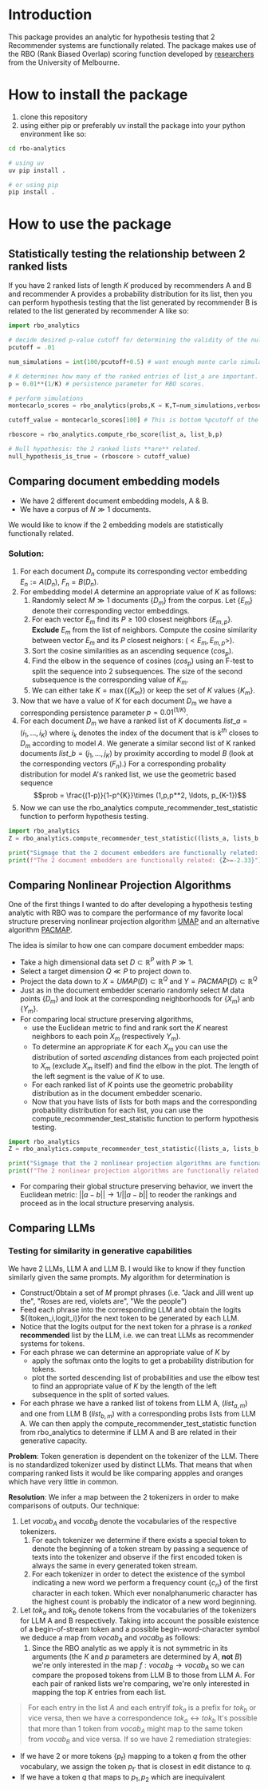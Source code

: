 # Introduction
This package provides an analytic for hypothesis testing that 2 Recommender systems are functionally related. The package makes use of the RBO (Rank Biased Overlap) scoring function developed by [researchers](https://dl.acm.org/doi/10.1145/1852102.1852106) from the University of Melbourne.

# How to install the package
1. clone this repository
2. using either pip or preferably uv install the package into your python environment like so:
```bash
cd rbo-analytics

# using uv
uv pip install .

# or using pip
pip install .
```

# How to use the package

## Statistically testing the relationship between 2 ranked lists
If you have 2 ranked lists of length $K$ produced by recommenders A and B and recommender A  provides a probability distribution for its list, then you can perform hypothesis testing that the list generated by recommender B is related to the list generated by recommender A like so:

```python
import rbo_analytics

# decide desired p-value cutoff for determining the validity of the null hypothesis/alternative hypothesis
pcutoff = .01

num_simulations = int(100/pcutoff+0.5) # want enough monte carlo simulations for accuracy.

# K determines how many of the ranked entries of list_a are important. If all matter, then K = len(list_a)
p = 0.01**(1/K) # persistence parameter for RBO scores.

# perform simulations
montecarlo_scores = rbo_analytics(probs,K = K,T=num_simulations,verbose=True)

cutoff_value = montecarlo_scores[100] # This is bottom %pcutoff of the generated scores.

rboscore = rbo_analytics.compute_rbo_score(list_a, list_b,p)

# Null hypothesis: the 2 ranked lists **are** related.
null_hypothesis_is_true = (rboscore > cutoff_value)
```
## Comparing document embedding models

* We have 2 different document embedding models, A & B. 
* We have a corpus of $N \gg 1$ documents. 

We would like to know if the 2 embedding models are statistically functionally related.

### Solution: 

1. For each document $D_n$ compute its corresponding vector embedding $E_n := A(D_n)$, $F_n = B(D_n)$.
2. For embedding model $A$ determine an appropriate value of $K$ as follows:
   1. Randomly select  $M \gg 1$ documents $\{D_m\}$ from the corpus. Let $\{E_m\}$ denote their corresponding vector embeddings.
   2. For each vector $E_m$ find its $P \ge 100$ closest neighbors $\{E_{m,p}\}$. **Exclude** $E_m$ from the list of neighbors. Compute the cosine similarity between vector $E_m$ and its $P$ closest neighors: $(<E_m,E_{m,p}>)$.
   3. Sort the cosine similarities as an ascending sequence $(cos_p)$.
   4. Find the elbow in the sequence of cosines $(cos_p)$ using an F-test to split the sequence into 2 subsequences. The size of the second subsequence is the corresponding value of $K_m$.
   5. We can either take $K= \max(\{K_m\})$ or keep the set of $K$ values $\{K_m\}$.
3. Now that we have a value of $K$ for each document $D_m$ we have a corresponding persistence parameter $p=0.01^{(1/K)}$.
4. For each document $D_m$ we have a ranked list of $K$ documents $list\_a = (i_1,\ldots,i_K)$ where $i_k$ denotes the index of the document that is $k^{th}$ closes to $D_m$   according to model $A$. We generate a similar second list of K ranked documents $list\_b = (j_1,\ldots, j_K)$ by proximity according to model $B$ (look at the corresponding vectors $(F_n)$.) For a corresponding probality distribution for model A's ranked list, we use the geometric based sequence 
$$prob = \frac{(1-p)}{1-p^{K}}\times (1,p,p**2, \ldots, p_{K-1})$$
5. Now we can use the rbo_analytics compute_recommender_test_statistic function to perform hypothesis testing.
```python
import rbo_analytics
Z = rbo_analytics.compute_recommender_test_statistic((lists_a, lists_b,probs,verbose=True)

print("Sigmage that the 2 document embedders are functionally related: {Z}")
print(f"The 2 document embedders are functionally related: {Z>=-2.33}")
```

## Comparing Nonlinear Projection Algorithms
One of the first things I wanted to do after developing a hypothesis testing analytic with RBO was to
compare the performance of my favorite local structure preserving nonlinear projection algorithm [UMAP](https://en.wikipedia.org/wiki/Nonlinear_dimensionality_reduction#Uniform_manifold_approximation_and_projection) and an
alternative algorithm [PACMAP](https://github.com/YingfanWang/PaCMAP).

The idea is similar to how one can compare document embedder maps:

* Take a high dimensional data set $D\subset \mathbb{R}^P$ with $P \gg 1$.
* Select a target dimension $Q \ll P$ to project down to.
* Project the data down to $X = UMAP(D) \subset \mathbb{R}^Q$ and $Y = PACMAP(D) \subset \mathbb{R}^Q$
* Just as in the document embedder scenario randomly select $M$ data points $\{D_m\}$ and look at the corresponding neighborhoods for $\{X_m\}$ anb $\{Y_m\}$.
* For comparing local structure preserving algorithms,
  * use the Euclidean metric to find and rank sort the $K$ nearest neighbors to each poin $X_m$ (respectively $Y_m$).
  * To determine an appropriate $K$ for each $X_m$ you can use the distribution of sorted *ascending* distances from each projected point to $X_m$ (exclude $X_m$ itself) and find the elbow in the plot. The length of the left segment is the value of $K$ to use. 
  * For each ranked list of $K$ points use the geometric probability distribution as in the document embedder scenario.
  * Now that you have lists of lists for both maps and the corresponding probability distribution for each list, you can use the compute_recommender_test_statistic function to perform hypothesis testing.
```python
import rbo_analytics
Z = rbo_analytics.compute_recommender_test_statistic((lists_a, lists_b,probs,verbose=True)

print("Sigmage that the 2 nonlinear projection algorithms are functionally related when it comes to preserving local structure: {Z}")
print(f"The 2 nonlinear projection algorithms are functionally related when it comes to preserving local structure: {Z>=-2.33}")
```

* For comparing their global structure preserving behavior, we invert the Euclidean metric: $||a - b|| \rightarrow 1/||a-b||$ to reoder the rankings and proceed as in the local structure preserving analysis.

## Comparing LLMs

### Testing for similarity in generative capabilities
We have 2 LLMs, LLM A and LLM B. I would like to know if they function similarly given the same prompts. My algorithm for determination is

* Construct/Obtain a set of $M$ prompt phrases (i.e. "Jack and Jill went up the", "Roses are red, violets are", "We the people")
* Feed each phrase into the corresponding LLM and obtain the logits $\{(token_i,logit_i)\}for the next token to be generated by each LLM.
* Notice that the logits output for the next token for a phrase is a *ranked* **recommended** list by the LLM, i.e. we can treat LLMs as recommender systems for tokens.
* For each phrase we can determine an appropriate value of $K$ by
   * apply the softmax onto the logits to get a probability distribution for tokens.
   * plot the sorted descending list of probabilities and use the elbow test to find an appropriate value of $K$ by the length of the left subsequence in the split of sorted values.
* For each phrase we have a ranked list of tokens from LLM A, $(list_{a,m})$ and one from LLM B $(list_{b,m})$ with a corresponding probs lists from LLM A. We can then apply the compute_recommender_test_statistic function
from rbo_analytics to determine if LLM A and B are related in their generative capacity.

**Problem**: Token generation is dependent on the tokenizer of the LLM. There is no standardized tokenizer used by distinct LLMs. That means that when comparing ranked lists it would be like comparing appples and oranges
which have very little in common.

**Resolution**: We infer a map between the 2 tokenizers in order to make comparisons of outputs. Our technique:

1. Let $vocab_A$ and $vocab_B$ denote the vocabularies of the respective tokenizers.
   1. For each tokenizer we determine if there exists a special token to denote the beginning of a token stream by passing a sequence of texts into the tokenizer and observe if the first encoded token is always the same in every generated token stream.
   2. For each tokenizer in order to detect the existence of the symbol indicating a new word we perform a frequency count $\{c_n\}$ of the first character in each token.  Which ever nonalphanumeric character has the highest count is probably the indicator of a new word beginning.
2. Let $tok_a$ and $tok_b$ denote tokens from the vocabularies of the tokenizers for LLM A and B respectively. Taking into account the possible
existence of a begin-of-stream token and a possible begin-word-character symbol we deduce a map from $vocab_A$ and $vocab_B$ as follows:
   1. Since the RBO analytic as we apply it is not symmetric in its arguments (the $K$ and $p$ parameters are determined by $A$, **not** $B$) we're only interested in the map $f:vocab_B \rightarrow vocab_A$ so we can compare the proposed tokens from LLM B to those from LLM A. For each pair of ranked lists we're comparing, we're only interested in mapping the top $K$ entries from each list.
> For each entry  in the list $A$ and each entryIf $tok_a$ is a prefix for $tok_b$ or vice versa, then we have a correspondence $tok_a  \leftrightarrow tok_b$
It's possible that more than 1 token from $vocab_A$ might map to the same token from $vocab_B$ and vice versa. If so we have 2 remediation strategies:
   * If we have 2 or more tokens $\{p_t\}$ mapping to a token $q$ from the other vocabulary, we assign the token $p_{t'}$ that is closest in edit distance to $q$.
   * If we have a token $q$ that maps to $p_1, p_2$ which are inequivalent

